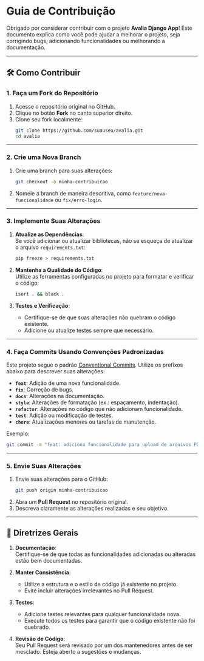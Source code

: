 # Guia de Contribuição

Obrigado por considerar contribuir com o projeto **Avalia Django App**! Este documento explica como você pode ajudar a melhorar o projeto, seja corrigindo bugs, adicionando funcionalidades ou melhorando a documentação.

---

## 🛠️ Como Contribuir

### 1. Faça um Fork do Repositório

1. Acesse o repositório original no GitHub.
2. Clique no botão **Fork** no canto superior direito.
3. Clone seu fork localmente:
   ```bash
   git clone https://github.com/suauseu/avalia.git
   cd avalia
   ```

---

### 2. Crie uma Nova Branch

1. Crie uma branch para suas alterações:
   ```bash
   git checkout -b minha-contribuicao
   ```
2. Nomeie a branch de maneira descritiva, como `feature/nova-funcionalidade` ou `fix/erro-login`.

---

### 3. Implemente Suas Alterações

1. **Atualize as Dependências**:  
   Se você adicionar ou atualizar bibliotecas, não se esqueça de atualizar o arquivo `requirements.txt`:
   ```bash
   pip freeze > requirements.txt
   ```

2. **Mantenha a Qualidade do Código**:  
   Utilize as ferramentas configuradas no projeto para formatar e verificar o código:
   ```bash
   isort . && black .
   ```

3. **Testes e Verificação**:  
   - Certifique-se de que suas alterações não quebram o código existente.
   - Adicione ou atualize testes sempre que necessário.

---

### 4. Faça Commits Usando Convenções Padronizadas

Este projeto segue o padrão [Conventional Commits](https://www.conventionalcommits.org/). Utilize os prefixos abaixo para descrever suas alterações:

- **`feat`**: Adição de uma nova funcionalidade.
- **`fix`**: Correção de bugs.
- **`docs`**: Alterações na documentação.
- **`style`**: Alterações de formatação (ex.: espaçamento, indentação).
- **`refactor`**: Alterações no código que não adicionam funcionalidade.
- **`test`**: Adição ou modificação de testes.
- **`chore`**: Atualizações menores ou tarefas de manutenção.

Exemplo:
```bash
git commit -m "feat: adiciona funcionalidade para upload de arquivos PDF"
```

---

### 5. Envie Suas Alterações

1. Envie suas alterações para o GitHub:
   ```bash
   git push origin minha-contribuicao
   ```
2. Abra um **Pull Request** no repositório original.
3. Descreva claramente as alterações realizadas e seu objetivo.

---

## 🎯 Diretrizes Gerais

1. **Documentação**:  
   Certifique-se de que todas as funcionalidades adicionadas ou alteradas estão bem documentadas.

2. **Manter Consistência**:  
   - Utilize a estrutura e o estilo de código já existente no projeto.
   - Evite incluir alterações irrelevantes no Pull Request.

3. **Testes**:  
   - Adicione testes relevantes para qualquer funcionalidade nova.
   - Execute todos os testes para garantir que o código existente não foi quebrado.

4. **Revisão de Código**:  
   Seu Pull Request será revisado por um dos mantenedores antes de ser mesclado. Esteja aberto a sugestões e mudanças.